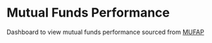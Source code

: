 # Mutual Funds Performance

Dashboard to view mutual funds performance sourced from [MUFAP](https://www.mufap.com.pk/nav_returns_performance.php?tab=01)